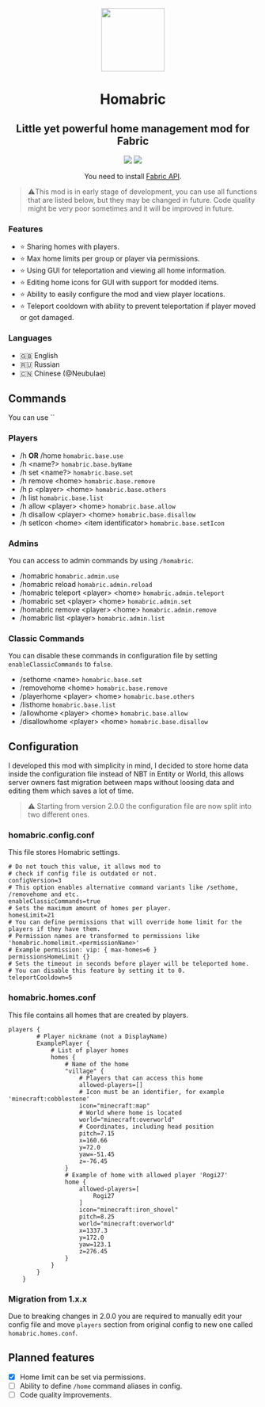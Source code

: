 <div align="center">
<img src="https://raw.githubusercontent.com/rogi27/Homabric/main/src/main/resources/assets/homabric/icon.png" height="128" />

# Homabric

## Little yet powerful home management mod for Fabric

<img src="https://cf.way2muchnoise.eu/full_homabric_downloads.svg?badge_style=for_the_badge">
<img src="https://cf.way2muchnoise.eu/versions/homabric.svg?badge_style=for_the_badge">

You need to install [Fabric API](https://www.curseforge.com/minecraft/mc-mods/fabric-api).
</div>

> ⚠️This mod is in early stage of development, you can use all functions that are listed below, but they may be changed in future. Code quality might be very poor sometimes and it will be improved in future.

### Features

- ⭐ Sharing homes with players.
- ⭐ Max home limits per group or player via permissions.
- ⭐ Using GUI for teleportation and viewing all home information.
- ⭐ Editing home icons for GUI with support for modded items.
- ⭐ Ability to easily configure the mod and view player locations.
- ⭐ Teleport cooldown with ability to prevent teleportation if player moved or got damaged.

### Languages

- 🇬🇧 English
- 🇷🇺 Russian
- 🇨🇳 Chinese (@Neubulae)

## Commands

You can use ``

### Players

- /h **OR** /home `homabric.base.use`
- /h <name?> `homabric.base.byName`
- /h set <name?> `homabric.base.set`
- /h remove <home\> `homabric.base.remove`
- /h p <player\> <home\> `homabric.base.others`
- /h list `homabric.base.list`
- /h allow <player\> <home\> `homabric.base.allow`
- /h disallow <player\> <home\> `homabric.base.disallow`
- /h setIcon <home\> <item identificator\> `homabric.base.setIcon`

### Admins

You can access to admin commands by using `/homabric`.

- /homabric `homabric.admin.use`
- /homabric reload `homabric.admin.reload`
- /homabric teleport <player\> <home\> `homabric.admin.teleport`
- /homabric set <player\> <home\> `homabric.admin.set`
- /homabric remove <player\> <home\> `homabric.admin.remove`
- /homabric list <player\> `homabric.admin.list`

### Classic Commands

You can disable these commands in configuration file by setting `enableClassicCommands` to `false`.

- /sethome <name\> `homabric.base.set`
- /removehome <home\> `homabric.base.remove`
- /playerhome <player\> <home\> `homabric.base.others`
- /listhome `homabric.base.list`
- /allowhome <player\> <home\> `homabric.base.allow`
- /disallowhome <player\> <home\> `homabric.base.disallow`

## Configuration

I developed this mod with simplicity in mind, I decided to store home data inside the configuration file instead of NBT in Entity or World, this allows server owners fast migration between maps without loosing data and editing them which saves a lot of time.

> ⚠️ Starting from version 2.0.0 the configuration file are now split into two different ones.

### homabric.config.conf

This file stores Homabric settings.

```shell
# Do not touch this value, it allows mod to
# check if config file is outdated or not.
configVersion=3
# This option enables alternative command variants like /sethome, /removehome and etc.
enableClassicCommands=true
# Sets the maximum amount of homes per player.
homesLimit=21
# You can define permissions that will override home limit for the players if they have them.
# Permission names are transformed to permissions like 'homabric.homelimit.<permissionName>'
# Example permission: vip: { max-homes=6 }
permissionsHomeLimit {}
# Sets the timeout in seconds before player will be teleported home.
# You can disable this feature by setting it to 0.
teleportCooldown=5
```

### homabric.homes.conf

This file contains all homes that are created by players.

```shell
players {
        # Player nickname (not a DisplayName)
        ExamplePlayer {
            # List of player homes
            homes {
                # Name of the home
                "village" {
                    # Players that can access this home
                    allowed-players=[]
                    # Icon must be an identifier, for example 'minecraft:cobblestone'
                    icon="minecraft:map"
                    # World where home is located
                    world="minecraft:overworld"
                    # Coordinates, including head position
                    pitch=7.15
                    x=160.66
                    y=72.0
                    yaw=-51.45
                    z=-76.45
                }
                # Example of home with allowed player 'Rogi27'
                home {
                    allowed-players=[
                        Rogi27
                    ]
                    icon="minecraft:iron_shovel"
                    pitch=8.25
                    world="minecraft:overworld"
                    x=1337.3
                    y=172.0
                    yaw=123.1
                    z=276.45
                }
            }
        }
    }
```

### Migration from 1.x.x

Due to breaking changes in 2.0.0 you are required to manually edit your config file and move `players` section from original config to new one called `homabric.homes.conf`.

## Planned features

- [x] Home limit can be set via permissions.
- [ ] Ability to define `/home` command aliases in config.
- [ ] Code quality improvements.
